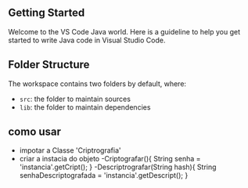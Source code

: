 ## Getting Started

Welcome to the VS Code Java world. Here is a guideline to help you get started to write Java code in Visual Studio Code.

## Folder Structure

The workspace contains two folders by default, where:

- `src`: the folder to maintain sources
- `lib`: the folder to maintain dependencies

## como usar
- impotar a Classe 'Criptrografia'
- criar a instacia do objeto
-Criptografar(){
    String senha = 'instancia'.getCript();
}
-Descriptrografar(String hash){
    String senhaDescriptografada = 'instancia'.getDescript();
}


